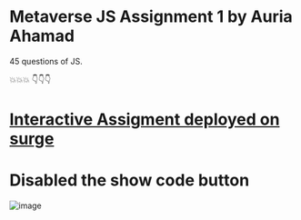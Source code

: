 # Metaverse JS Assignment 1 by Auria Ahamad
45 questions of JS.

💥💥💥
👇👇👇
# [Interactive Assigment deployed on surge](https://metaverse_js_assignment_1.surge.sh/)
# Disabled the show code button
![image](https://user-images.githubusercontent.com/50408063/193547297-4a1e72cc-43cb-4aeb-8e6d-a51f69f4f19f.png)
